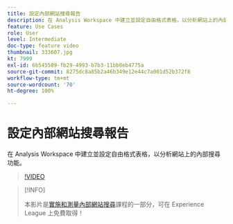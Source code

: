 ```yaml
---
title: 設定內部網站搜尋報告
description: 在 Analysis Workspace 中建立並設定自由格式表格，以分析網站上的內部搜尋功能。
feature: Use Cases
role: User
level: Intermediate
doc-type: feature video
thumbnail: 333607.jpg
kt: 7999
exl-id: 6b545589-fb29-4993-b7b3-11bb8eb4775a
source-git-commit: 8275dc8a85b2a46b349e12e44c7a001d52b372f8
workflow-type: tm+mt
source-wordcount: '70'
ht-degree: 100%

---
```


# 設定內部網站搜尋報告

在 Analysis Workspace 中建立並設定自由格式表格，以分析網站上的內部搜尋功能。

>[!VIDEO](https://video.tv.adobe.com/v/333607/?quality=12&learn=on)

>[!INFO]
>
> 本影片是[實施和測量內部網站搜尋](https://experienceleague.adobe.com/?recommended=Analytics-U-1-2021.1.search)課程的一部分，可在 Experience League 上免費取得！